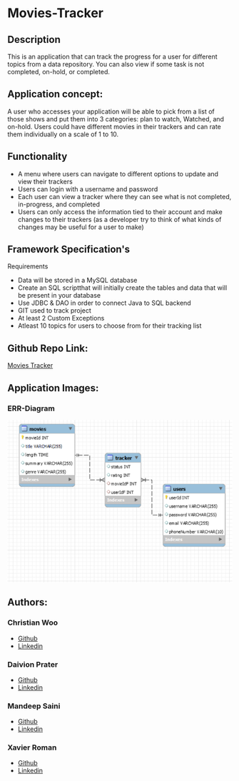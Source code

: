 # Movies-Tracker

## Description 
This is an application that can track the progress for a user for different topics from a data repository. You can also view if some task is not completed, on-hold, or completed.

## Application concept:
A user who accesses your application will be able to pick from a list of those shows and put them into 3 categories: plan to watch, Watched, and on-hold.
Users could have different movies in their trackers and can rate them individually on a scale of 1 to 10.

## Functionality 
- A menu where users can navigate to different options to update and view their trackers
- Users can login with a username and password
- Each user can view a tracker where they can see what is not completed, in-progress, and completed
- Users can only access the information tied to their account and make changes to their trackers (as a developer try to think of what kinds of changes may be useful
for a user to make)

## Framework Specification's 
Requirements
- Data will be stored in a MySQL database
- Create an SQL scriptthat will initially create the tables and data that will be present in your database
- Use JDBC & DAO in order to connect Java to SQL backend
- GIT used to track project
- At least 2 Custom Exceptions
- Atleast 10 topics for users to choose from for their tracking list

## Github Repo Link:

[Movies Tracker](https://github.com/mandy2324/Movies-Tracker)

## Application Images:
### ERR-Diagram
![ERR Diagram](.//images/ERR%20Diagram.png)

## Authors:

### Christian Woo

- [Github](https://github.com/chriswoo59)
- [Linkedin](https://www.linkedin.com/in/cwoo59/)

### Daivion Prater

- [Github](https://github.com/dprater1)
- [Linkedin](https://www.linkedin.com/in/daivion-prater-a6b04a205/)

### Mandeep Saini

- [Github](https://github.com/mandy2324)
- [Linkedin](https://www.linkedin.com/in/m23saini/)

### Xavier Roman

- [Github](https://github.com/xroman0011)
- [Linkedin](https://www.linkedin.com/in/xavier-roman-299561241)

